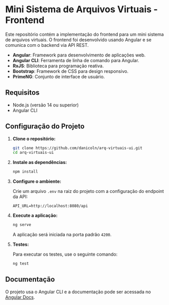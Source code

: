 # Mini Sistema de Arquivos Virtuais - Frontend

Este repositório contém a implementação do frontend para um mini sistema de arquivos virtuais. O frontend foi desenvolvido usando Angular e se comunica com o backend via API REST.

- **Angular**: Framework para desenvolvimento de aplicações web.
- **Angular CLI**: Ferramenta de linha de comando para Angular.
- **RxJS**: Biblioteca para programação reativa.
- **Bootstrap**: Framework de CSS para design responsivo.
- **PrimeNG**: Conjunto de interface de usuário.

## Requisitos

- Node.js (versão 14 ou superior)
- Angular CLI

## Configuração do Projeto

1. **Clone o repositório:**
    ```bash
    git clone https://github.com/danicoln/arq-virtuais-ui.git
    cd arq-virtuais-ui
    ```

2. **Instale as dependências:**
    ```bash
    npm install
    ```

3. **Configure o ambiente:**

    Crie um arquivo `.env` na raiz do projeto com a configuração do endpoint da API:

    ```env
    API_URL=http://localhost:8080/api
    ```

4. **Execute a aplicação:**
    ```bash
    ng serve
    ```

    A aplicação será iniciada na porta padrão `4200`. 

5. **Testes:**

    Para executar os testes, use o seguinte comando:

    ```bash
    ng test
    ```

## Documentação

O projeto usa o Angular CLI e a documentação pode ser acessada no [Angular Docs](https://angular.io/docs).
